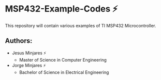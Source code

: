 # **MSP432-Example-Codes :zap:**

This repository will contain various examples of TI MSP432 Microcontroller.

## Authors:
  - Jesus Minjares :zap:
    - Master of Science in Computer Engineering
  - Jorge Minjares :zap:
    - Bachelor of Science in Electrical Engineering

